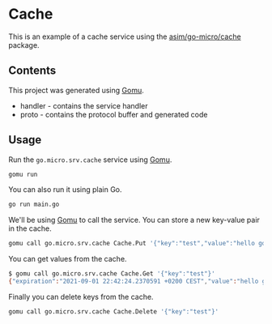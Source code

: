 # Cache

This is an example of a cache service using the [asim/go-micro/cache][1] package.

## Contents

This project was generated using [Gomu][2].

* handler - contains the service handler
* proto - contains the protocol buffer and generated code

## Usage

Run the `go.micro.srv.cache` service using [Gomu][2].

```bash
gomu run
```

You can also run it using plain Go.

```bash
go run main.go
```

We'll be using [Gomu][2] to call the service. You can store a new key-value
pair in the cache.

```bash
gomu call go.micro.srv.cache Cache.Put '{"key":"test","value":"hello go-micro","duration":"12h"}'
```

You can get values from the cache.

```bash
$ gomu call go.micro.srv.cache Cache.Get '{"key":"test"}'
{"expiration":"2021-09-01 22:42:24.2370591 +0200 CEST","value":"hello go-micro"}
```

Finally you can delete keys from the cache.

```bash
gomu call go.micro.srv.cache Cache.Delete '{"key":"test"}'
```

[1]: https://go-micro.dev/tree/master/cache
[2]: https://go-micro.dev/tree/master/cmd/gomu
